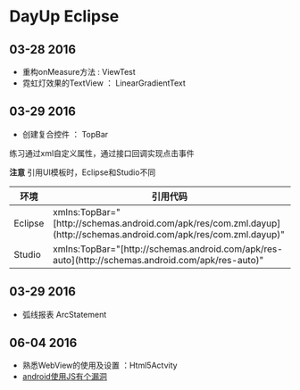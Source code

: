 # DayUp  Eclipse

## 03-28 2016

*   重构onMeasure方法 : ViewTest
*   霓虹灯效果的TextView ： LinearGradientText

## 03-29 2016

*   创建复合控件 ： TopBar

练习通过xml自定义属性，通过接口回调实现点击事件

**注意** 引用UI模板时，Eclipse和Studio不同

<table>
<thead>
<tr>
<th>环境</th>
<th>引用代码</th>
</tr>
</thead>
<tbody>
<tr>
<td>Eclipse</td>
<td>xmlns:TopBar="[http://schemas.android.com/apk/res/com.zml.dayup](http://schemas.android.com/apk/res/com.zml.dayup)"</td>
</tr>
<tr>
<td>Studio</td>
<td>xmlns:TopBar="[http://schemas.android.com/apk/res-auto](http://schemas.android.com/apk/res-auto)"</td>
</tr>
</tbody>
</table>

## 03-29 2016

*   弧线报表 ArcStatement

## 06-04 2016

*   熟悉WebView的使用及设置 ：Html5Actvity
*   [ android使用JS有个漏洞](http://blog.csdn.net/leehong2005/article/details/11808557)